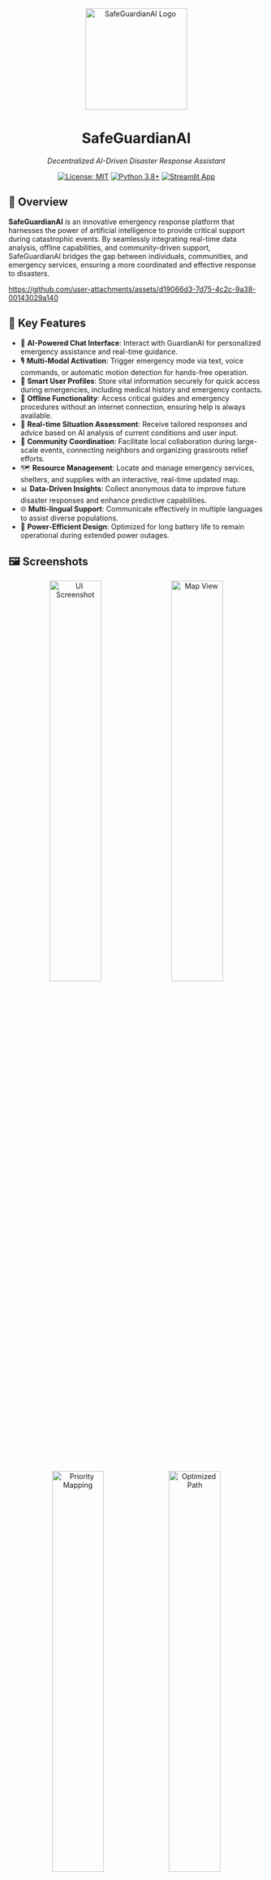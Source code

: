 <div align="center">
  <img src="https://github.com/Latticeworks1/safeguardianAI/blob/c00a9b4a0ad56c2fb4b5bfb8138ff2b226a14fce/sglogo.png" alt="SafeGuardianAI Logo" width="200"/>

  <h1 style="border-bottom: none;">SafeGuardianAI</h1>

  <p><em>Decentralized AI-Driven Disaster Response Assistant</em></p>

  <a href="https://opensource.org/licenses/MIT"><img src="https://img.shields.io/badge/License-MIT-yellow.svg" alt="License: MIT"/></a>
  <a href="https://www.python.org/downloads/"><img src="https://img.shields.io/badge/python-3.8+-blue.svg" alt="Python 3.8+"/></a>
  <a href="https://safeguardian-llm.streamlit.app/"><img src="https://static.streamlit.io/badges/streamlit_badge_black_white.svg" alt="Streamlit App"/></a>
</div>

<h2>🌟 Overview</h2>

<p><b>SafeGuardianAI</b> is an innovative emergency response platform that harnesses the power of artificial intelligence to provide critical support during catastrophic events. By seamlessly integrating real-time data analysis, offline capabilities, and community-driven support, SafeGuardianAI bridges the gap between individuals, communities, and emergency services, ensuring a more coordinated and effective response to disasters.</p>

https://github.com/user-attachments/assets/d19066d3-7d75-4c2c-9a38-00143029a140



<h2>🚀 Key Features</h2><ul>
  
  <li>💬 <strong>AI-Powered Chat Interface</strong>: Interact with GuardianAI for personalized emergency assistance and real-time guidance.</li>
  <li>🎙️ <strong>Multi-Modal Activation</strong>: Trigger emergency mode via text, voice commands, or automatic motion detection for hands-free operation.</li>
  <li>👤 <strong>Smart User Profiles</strong>: Store vital information securely for quick access during emergencies, including medical history and emergency contacts.</li>
  <li>📱 <strong>Offline Functionality</strong>: Access critical guides and emergency procedures without an internet connection, ensuring help is always available.</li>
  <li>🧠 <strong>Real-time Situation Assessment</strong>: Receive tailored responses and advice based on AI analysis of current conditions and user input.</li>
  <li>🤝 <strong>Community Coordination</strong>: Facilitate local collaboration during large-scale events, connecting neighbors and organizing grassroots relief efforts.</li>
  <li>🗺️ <strong>Resource Management</strong>: Locate and manage emergency services, shelters, and supplies with an interactive, real-time updated map.</li>
  <li>📊 <strong>Data-Driven Insights</strong>: Collect anonymous data to improve future disaster responses and enhance predictive capabilities.</li>
  <li>🌐 <strong>Multi-lingual Support</strong>: Communicate effectively in multiple languages to assist diverse populations.</li>
  <li>🔋 <strong>Power-Efficient Design</strong>: Optimized for long battery life to remain operational during extended power outages.</li>
</ul>

<h2>🖼️ Screenshots</h2>

<div align="center">
  <img src="https://github.com/user-attachments/assets/1ed3b76c-66e1-42eb-9f30-ee64bce13358" alt="UI Screenshot" width="45%" style="margin-right: 10px;"/>
  <img src="https://github.com/user-attachments/assets/e8476376-a64f-4b68-8367-26d671813817" alt="Map View" width="45%"/>
  <img src="https://github.com/user-attachments/assets/0c3988f3-a136-42b3-814b-117689352dd3" alt="Priority Mapping" width="45%"/>
  <img src="https://github.com/user-attachments/assets/7cd4525a-abd0-477e-9d83-2ea729635bb9" alt="Optimized Path" width="45%"/>


</div>

<h2>🛠️ Tech Stack</h2>

<ul>
  <li><strong>Frontend</strong>: Streamlit - for rapid development of interactive web applications</li>
  <li><strong>Backend</strong>: Python - leveraging its rich ecosystem of data science and AI libraries</li>
  <li><strong>Database</strong>: Firebase Realtime Database - for real-time data synchronization and offline support</li>
  <li><strong>AI/ML</strong>: Google's Generative AI (Gemini) - powering intelligent conversations and decision-making</li>
  <li><strong>Geolocation</strong>: Custom WiFi & IP-based tracking - for accurate location services even in challenging environments</li>
  <li><strong>Text-to-Speech</strong>: ElevenLabs API - providing natural-sounding voice interactions</li>
  <li><strong>Mapping</strong>: KeplerGL - for advanced geospatial visualizations</li>
  <li><strong>Path Optimization</strong>: NVIDIA cuOpt - for efficient resource allocation and routing</li>
</ul>

<h2>🚀 Quick Start</h2>

<h3>
  
[Live Demo](https://safeguardian-llm.streamlit.app/)
  
</h3>

<ol>
  <li>Clone the repository:
    <pre><code>git clone https://github.com/Ashoka74/SafeGuardianAI-LLM.git
cd SafeGuardianAI</code></pre>
  </li>
  <li>Install dependencies:
    <pre><code>pip install -r requirements.txt</code></pre>
  </li>
  <li>Set up environment variables:
    Create a <code>.env</code> file in the project root with the following content:
    <pre><code>GEMINI_API_KEY=your_gemini_api_key_here
ELEVENLABS_API_KEY=your_elevenlabs_api_key_here
GEOLOCATOR_API_KEY=your_geolocator_api_key_here
FIREBASE_CONFIG=your_firebase_config_json_here</code></pre>
  </li>
  <li>Run the application:
    <pre><code>streamlit run app</code></pre>
  </li>
</ol>

<h2>🛠️ Usage Guide</h2>

<ol>
  <li><strong>Initial Setup</strong>:
    <ul>
      <li>Launch the app and grant necessary permissions (location, microphone, notifications).</li>
      <li>Create a user profile with essential information (medical conditions, emergency contacts).</li>
    </ul>
  </li>
  <li><strong>Emergency Activation</strong>:
    <ul>
      <li>Use the chat interface, voice command, or automatic detection to activate emergency mode.</li>
      <li>Provide details about your situation or immediate needs.</li>
    </ul>
  </li>
  <li><strong>AI Assistance</strong>:
    <ul>
      <li>Follow the AI assistant's guidance for emergency procedures and safety protocols.</li>
      <li>Receive personalized advice based on your profile and current situation.</li>
    </ul>
  </li>
  <li><strong>Resource Location</strong>:
    <ul>
      <li>Use the interactive map to locate nearby resources, safe zones, and emergency services.</li>
      <li>Get real-time updates on the availability and status of these resources.</li>
    </ul>
  </li>
  <li><strong>Community Coordination</strong>:
    <ul>
      <li>Connect with nearby users to coordinate local response efforts.</li>
      <li>Share and request resources within your community network.</li>
    </ul>
  </li>
  <li><strong>Offline Mode</strong>:
    <ul>
      <li>Access critical information and basic functionality even without an internet connection.</li>
      <li>Sync data automatically when connectivity is restored.</li>
    </ul>
  </li>
  <li><strong>Continuous Updates</strong>:
    <ul>
      <li>Stay informed with real-time updates on the evolving situation.</li>
      <li>Receive push notifications for critical alerts and changes in your area.</li>
    </ul>
  </li>
</ol>

<h2>🌍 Future Roadmap</h2>

<ol>
  <li><strong>Pilot Testing</strong> (Q3 2024):
    <ul>
      <li>Roll out SafeGuardianAI in high-risk areas to gather user feedback and refine features.</li>
      <li>Collaborate with local emergency response teams for real-world testing.</li>
    </ul>
  </li>
  <li><strong>Government Integration</strong> (Q4 2024):
    <ul>
      <li>Establish partnerships with public safety agencies to integrate SafeGuardianAI into existing emergency response frameworks.</li>
      <li>Develop secure data-sharing protocols to enhance coordination between users and official responders.</li>
    </ul>
  </li>
  <li><strong>Advanced AI Capabilities</strong> (Q1 2025):
    <ul>
      <li>Implement machine learning models for predictive analytics on disaster patterns and resource needs.</li>
      <li>Enhance natural language processing to improve multi-lingual support and context understanding.</li>
    </ul>
  </li>
  <li><strong>Global Language Expansion</strong> (Q2 2025):
    <ul>
      <li>Extend language support to cover 95% of global languages, including regional dialects.</li>
      <li>Implement real-time translation features for cross-language communication during international relief efforts.</li>
    </ul>
  </li>
  <li><strong>Wearable Integration</strong> (Q3 2025):
    <ul>
      <li>Develop APIs for smartwatch and fitness tracker integration to monitor vital signs and detect emergencies automatically.</li>
      <li>Create a dedicated SafeGuardianAI wearable device for enhanced tracking and communication in disaster zones.</li>
    </ul>
  </li>
  <li><strong>Community Resilience Features</strong> (Q4 2025):
    <ul>
      <li>Implement a community preparedness score and gamification elements to encourage proactive disaster readiness.</li>
      <li>Develop tools for community leaders to manage and coordinate larger groups during extended crisis periods.</li>
    </ul>
  </li>
  <li><strong>Scalability Enhancements</strong> (Ongoing):
    <ul>
      <li>Continuously optimize backend infrastructure to support millions of concurrent users.</li>
      <li>Implement edge computing solutions for faster response times and reduced server load.</li>
    </ul>
  </li>
</ol>

<h2>🤝 Contributing</h2>

<p>We welcome contributions to SafeGuardianAI! Whether you're fixing bugs, adding new features, or improving documentation, your help is appreciated. Please follow these steps to contribute:</p>

<ol>
  <li>Fork the repository</li>
  <li>Create your feature branch (<code>git checkout -b feature/AmazingFeature</code>)</li>
  <li>Commit your changes (<code>git commit -m 'Add some AmazingFeature'</code>)</li>
  <li>Push to the branch (<code>git push origin feature/AmazingFeature</code>)</li>
  <li>Open a Pull Request</li>
</ol>

<p>For major changes, please open an issue first to discuss what you would like to change. Please ensure to update tests as appropriate and adhere to the <a href="https://www.contributor-covenant.org/">Contributor Covenant</a> code of conduct.</p>

<h2>📄 License</h2>

<p>This project is licensed under the GNU General Public License- see the <a href="LICENSE.md">LICENSE.md</a> file for details.</p>

<h2>🙏 Acknowledgments</h2>

<ul>
  <li>Thanks to all the open-source projects that made SafeGuardianAI possible.</li>
  <li>Special thanks to our early adopters and beta testers for their valuable feedback.</li>
  <li>We're grateful to the emergency response professionals who provided insights into real-world disaster management challenges.</li>
</ul>

<hr>

<div align="center">
  <p>Made with ❤️ by the SafeGuardianAI Team</p>
</div>
